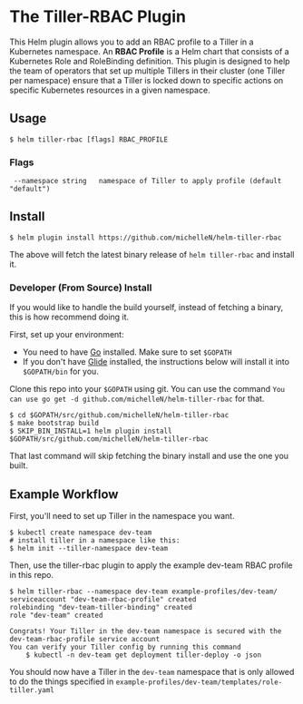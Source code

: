 # The Tiller-RBAC Plugin
This Helm plugin allows you to add an RBAC profile to a Tiller in a Kubernetes namespace. An **RBAC Profile** is a Helm chart that consists of a Kubernetes Role and RoleBinding definition. This plugin is designed to help the team of operators that set up multiple Tillers in their cluster (one Tiller per namespace) ensure that a Tiller is locked down to specific actions on specific Kubernetes resources in a given namespace.


## Usage
```console
$ helm tiller-rbac [flags] RBAC_PROFILE
```

### Flags
```
 --namespace string   namespace of Tiller to apply profile (default "default")
```

## Install
```console
$ helm plugin install https://github.com/michelleN/helm-tiller-rbac
```
The above will fetch the latest binary release of `helm tiller-rbac` and install it.

### Developer (From Source) Install

If you would like to handle the build yourself, instead of fetching a binary, this is how recommend doing it.

First, set up your environment:

 - You need to have [Go](https://golang.org/) installed. Make sure to set `$GOPATH`
 - If you don't have [Glide](http://glide.sh/) installed, the instructions below will install it into `$GOPATH/bin` for you.

Clone this repo into your `$GOPATH` using git. You can use the command `You can use go get -d github.com/michelleN/helm-tiller-rbac` for that.

```
$ cd $GOPATH/src/github.com/michelleN/helm-tiller-rbac
$ make bootstrap build
$ SKIP_BIN_INSTALL=1 helm plugin install $GOPATH/src/github.com/michelleN/helm-tiller-rbac
```
That last command will skip fetching the binary install and use the one you built.


## Example Workflow
First, you'll need to set up Tiller in the namespace you want.
```console
$ kubectl create namespace dev-team
# install tiller in a namespace like this:
$ helm init --tiller-namespace dev-team
```

Then, use the tiller-rbac plugin to apply the example dev-team RBAC profile in this repo.
```console
$ helm tiller-rbac --namespace dev-team example-profiles/dev-team/
serviceaccount "dev-team-rbac-profile" created
rolebinding "dev-team-tiller-binding" created
role "dev-team" created

Congrats! Your Tiller in the dev-team namespace is secured with the dev-team-rbac-profile service account
You can verify your Tiller config by running this command
	$ kubectl -n dev-team get deployment tiller-deploy -o json
```

You should now have a Tiller in the `dev-team` namespace that is only allowed to do the things specified in `example-profiles/dev-team/templates/role-tiller.yaml`
